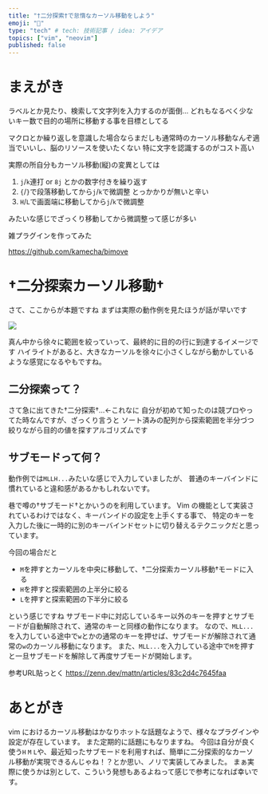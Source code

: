 ```yaml
---
title: "†二分探索†で怠惰なカーソル移動をしよう"
emoji: "🍣"
type: "tech" # tech: 技術記事 / idea: アイデア
topics: ["vim", "neovim"]
published: false
---
```


# まえがき

ラベルとか見たり、検索して文字列を入力するのが面倒…
どれもなるべく少ないキー数で目的の場所に移動する事を目標としてる

マクロとか繰り返しを意識した場合ならまだしも通常時のカーソル移動なんぞ適当でいいし、脳のリソースを使いたくない
特に文字を認識するのがコスト高い

実際の所自分もカーソル移動(縦)の変異としては
1. `j`/`k`連打 or `8j` とかの数字付きを繰り返す
1. `{`/`}`で段落移動してから`j`/`k`で微調整
    とっかかりが無いと辛い
1. `H`/`L`で画面端に移動してから`j`/`k`で微調整

みたいな感じでざっくり移動してから微調整って感じが多い

雑プラグインを作ってみた

https://github.com/kamecha/bimove

# †二分探索カーソル移動†

さて、ここからが本題ですね
まずは実際の動作例を見たほうが話が早いです

![](https://storage.googleapis.com/zenn-user-upload/dcd451a41636-20251019.gif)

真ん中から徐々に範囲を絞っていって、最終的に目的の行に到達するイメージです
ハイライトがあると、大きなカーソルを徐々に小さくしながら動かしているような感覚になるやもですね。

## 二分探索って？
さて急に出てきた†二分探索†…←これなに
自分が初めて知ったのは競プロやってた時なんですが、ざっくり言うと
ソート済みの配列から探索範囲を半分づつ絞りながら目的の値を探すアルゴリズムです

## サブモードって何？
動作例では`MLLH...`みたいな感じで入力していましたが、
普通のキーバインドに慣れていると違和感があるかもしれないです。

巷で噂の†サブモード†とかいうのを利用しています。
Vim の機能として実装されているわけではなく、キーバンイドの設定を上手くする事で、
特定のキーを入力した後に一時的に別のキーバインドセットに切り替えるテクニックだと思っています。

今回の場合だと
- `M`を押すとカーソルを中央に移動して、†二分探索カーソル移動†モードに入る
- `H`を押すと探索範囲の上半分に絞る
- `L`を押すと探索範囲の下半分に絞る

という感じですね
サブモード中に対応しているキー以外のキーを押すとサブモードが自動解除されて、通常のキーと同様の動作になります。
なので、`MLL...`を入力している途中で`w`とかの通常のキーを押せば、サブモードが解除されて通常の`w`のカーソル移動になります。
また、`MLL...`を入力している途中で`M`を押すと一旦サブモードを解除して再度サブモードが開始します。

参考URL貼っとく
https://zenn.dev/mattn/articles/83c2d4c7645faa

# あとがき
vim におけるカーソル移動はかなりホットな話題なようで、様々なプラグインや設定が存在しています。
また定期的に話題にもなりますね。
今回は自分が良く使う`H` `M` `L`や、最近知ったサブモードを利用すれば、簡単に二分探索的なカーソル移動が実現できるんじゃね！？とか思い、ノリで実装してみました。
まぁ実際に使うかは別として、こういう発想もあるよねって感じで参考になれば幸いです。

